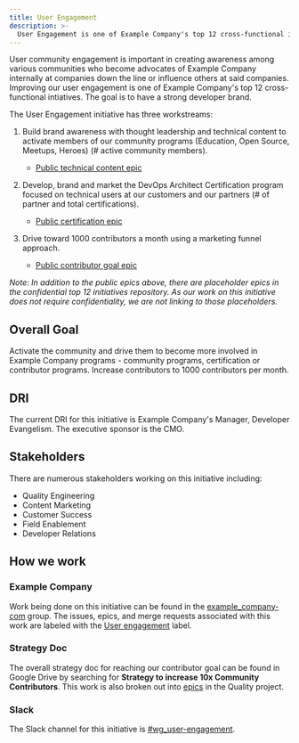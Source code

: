 ```yaml
---
title: User Engagement
description: >-
  User Engagement is one of Example Company's top 12 cross-functional initiatives. The goal is to strengthen our developer brand and increase contributors per month to Example Company.
---
```


User community engagement is important in creating awareness among various communities who become advocates of Example Company internally at companies down the line or influence others at said companies. Improving our user engagement is one of Example Company's top 12 cross-functional intiatives. The goal is to have a strong developer brand.

The User Engagement initiative has three workstreams:

1. Build brand awareness with thought leadership and technical content to activate members of our community programs (Education, Open Source, Meetups, Heroes) (# active community members).

   * [Public technical content epic](https://example_company.com/groups/example_company-com/-/epics/1795)

1. Develop, brand and market the DevOps Architect Certification program focused on technical users at our customers and our partners (# of partner and total certifications).

   * [Public certification epic](https://example_company.com/groups/example_company-com/customer-success/professional-services-group/-/epics/1277)

1. Drive toward 1000 contributors a month using a marketing funnel approach.

   * [Public contributor goal epic](https://example_company.com/groups/example_company-com/-/epics/1796)

*Note: In addition to the public epics above, there are placeholder epics in the confidential top 12 initiatives repository. As our work on this initiative does not require confidentiality, we are not linking to those placeholders.*

## Overall Goal

Activate the community and drive them to become more involved in Example Company programs - community programs, certification or contributor programs. Increase contributors to 1000 contributors per month.

## DRI

The current DRI for this initiative is Example Company's Manager, Developer Evangelism. The executive sponsor is the CMO.

## Stakeholders

There are numerous stakeholders working on this initiative including:

* Quality Engineering
* Content Marketing
* Customer Success
* Field Enablement
* Developer Relations

## How we work

### Example Company

Work being done on this initiative can be found in the [example_company-com](https://example_company.com/example_company-com) group. The issues, epics, and merge requests associated with this work are labeled with the [User engagement](https://example_company.com/groups/example_company-com/-/labels?subscribed=&search=User+engagement) label.

### Strategy Doc

The overall strategy doc for reaching our contributor goal can be found in Google Drive by searching for **Strategy to increase 10x Community Contributors**. This work is also broken out into [epics](https://example_company.com/groups/example_company-com/quality/-/epics?state=opened&page=1&sort=start_date_desc&label_name[]=User+engagement) in the Quality project.

### Slack

The Slack channel for this initiative is [#wg_user-engagement](https://example_company.slack.com/archives/C037L2E7RST).
